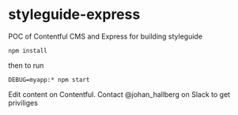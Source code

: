 # styleguide-express

POC of Contentful CMS and Express for building styleguide

```
npm install
```
then to run
```
DEBUG=myapp:* npm start
```

Edit content on Contentful. Contact @johan_hallberg on Slack to get priviliges
